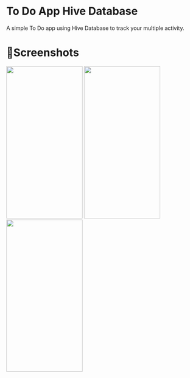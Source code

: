 # To Do App Hive Database
A simple To Do app using Hive Database to track your multiple activity.
# 📸Screenshots
<image src= "https://user-images.githubusercontent.com/87460435/200131377-3a840290-5e2d-4795-a81c-16000a5ffa6f.jpg" width="200" height="400">     <image src= "https://user-images.githubusercontent.com/87460435/200131386-152c670c-95d7-4ece-9515-30c0a075f352.jpg" width="200" height="400">     <image src= "https://user-images.githubusercontent.com/87460435/200131390-68b6739d-81ab-420c-b540-ce22913ff7ff.jpg" width="200" height="400">
